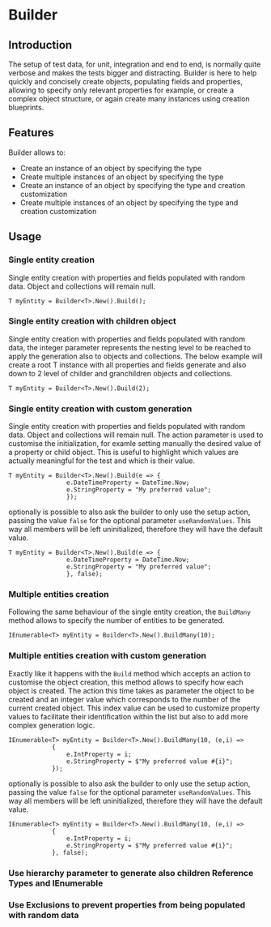 ﻿# Builder

## Introduction
The setup of test data, for unit, integration and end to end, is normally quite verbose and makes the tests bigger and distracting.
Builder is here to help quickly and concisely create objects, populating fields and properties, allowing to specify only relevant properties for example, or create a complex object structure, or again create many instances using creation blueprints.

## Features
Builder allows to:
 - Create an instance of an object by specifying the type
 - Create multiple instances of an object by specifying the type
 - Create an instance of an object by specifying the type and creation customization
 - Create multiple instances of an object by specifying the type and creation customization

## Usage

### Single entity creation
Single entity creation with properties and fields populated with random data. Object and collections will remain null.
````
T myEntity = Builder<T>.New().Build();

````

### Single entity creation with children object
Single entity creation with properties and fields populated with random data, the integer parameter represents the nesting level to be reached to apply the generation also to objects and collections.
The below example will create a root T instance with all properties and fields generate and also down to 2 level of childer and granchildren objects and collections.
````
T myEntity = Builder<T>.New().Build(2);

````

### Single entity creation with custom generation
Single entity creation with properties and fields populated with random data. Object and collections will remain null.
The action parameter is used to customise the initialization, for examle setting manually the desired value of a property or child object.
This is useful to highlight which values are actually meaningful for the test and which is their value.
````
T myEntity = Builder<T>.New().Build(e => {
                e.DateTimeProperty = DateTime.Now;
                e.StringProperty = "My preferred value";
                });
````
optionally is possible to also ask the builder to only use the setup action, passing the value `false` for the optional parameter `useRandomValues`.
This way all members will be left uninitialized, therefore they will have the default value.
````
T myEntity = Builder<T>.New().Build(e => {
                e.DateTimeProperty = DateTime.Now;
                e.StringProperty = "My preferred value";
                }, false);
````

### Multiple entities creation
Following the same behaviour of the single entity creation, the `BuildMany` method allows to specify the number of entities to be generated.
````
IEnumerable<T> myEntity = Builder<T>.New().BuildMany(10);
````

### Multiple entities creation with custom generation
Exactly like it happens with the `Build` method which accepts an action to customise the object creation, this method allows to specify how each object is created.
The action this time takes as parameter the object to be created and an integer value which corresponds to the number of the current created object.
This index value can be used to customize property values to facilitate their identification within the list but also to add more complex generation logic.
````
IEnumerable<T> myEntity = Builder<T>.New().BuildMany(10, (e,i) =>
            {
                e.IntProperty = i;
                e.StringProperty = $"My preferred value #{i}";
            });
````
optionally is possible to also ask the builder to only use the setup action, passing the value `false` for the optional parameter `useRandomValues`.
This way all members will be left uninitialized, therefore they will have the default value.
````
IEnumerable<T> myEntity = Builder<T>.New().BuildMany(10, (e,i) =>
            {
                e.IntProperty = i;
                e.StringProperty = $"My preferred value #{i}";
            }, false);
````

### Use hierarchy parameter to generate also children Reference Types and IEnumerable

### Use Exclusions to prevent properties from being populated with random data